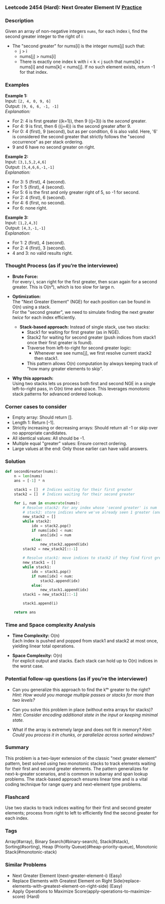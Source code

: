 ### Leetcode 2454 (Hard): Next Greater Element IV [Practice](https://leetcode.com/problems/next-greater-element-iv)

### Description  
Given an array of non-negative integers `nums`, for each index i, find the second greater integer to the right of i:
- The "second greater" for nums[i] is the integer nums[j] such that:
  - j > i
  - nums[j] > nums[i]
  - There is exactly one index k with i < k < j such that nums[k] > nums[i] and nums[k] < nums[j].
If no such element exists, return -1 for that index.

### Examples  

**Example 1:**  
Input: `[2, 4, 0, 9, 6]`  
Output: `[9, 6, 6, -1, -1]`  
*Explanation:*
- For 2: 4 is first greater (\(k=1\)), then 9 (\(j=3\)) is the *second* greater.
- For 4: 9 is first, then 6 (\(j=4\)) is the second greater after 9.
- For 0: 4 (first), 9 (second), but as per condition, 6 is also valid. Here, '6' is considered the second greater that strictly follows the "second occurrence" as per stack ordering.
- 9 and 6 have no second greater on right.

**Example 2:**  
Input: `[3,1,5,2,4,6]`  
Output: `[5,4,6,6,-1,-1]`  
*Explanation:* 
- For 3: 5 (first), 4 (second).
- For 1: 5 (first), 4 (second).
- For 5: 6 is the first and only greater right of 5, so -1 for second.
- For 2: 4 (first), 6 (second).
- For 4: 6 (first, no second).
- For 6: none right.

**Example 3:**  
Input: `[1,2,4,3]`  
Output: `[4,3,-1,-1]`  
*Explanation:*  
- For 1: 2 (first), 4 (second).
- For 2: 4 (first), 3 (second).
- 4 and 3: no valid results right.

### Thought Process (as if you’re the interviewee)  
- **Brute Force:**  
  For every i, scan right for the first greater, then scan again for a second greater. This is O(n²), which is too slow for large n.

- **Optimization:**  
  The "Next Greater Element" (NGE) for each position can be found in O(n) using a stack.  
  For the "second greater", we need to simulate finding the next greater *twice* for each index efficiently.
  - **Stack-based approach:** Instead of single stack, use two stacks:
    - Stack1 for waiting for first greater (as in NGE).
    - Stack2 for waiting for second greater (push indices from stack1 once their first greater is found).
    - Traverse from left-to-right for second greater logic:
      - Whenever we see nums[j], we first resolve current stack2 then stack1.
    - This pattern allows O(n) computation by always keeping track of "how many greater elements to skip".

- **Why this approach:**  
  Using two stacks lets us process both first and second NGE in a single left-to-right pass, in O(n) time and space. This leverages monotonic stack patterns for advanced ordered lookup.

### Corner cases to consider  
- Empty array: Should return [].
- Length 1: Return [-1].
- Strictly increasing or decreasing arrays: Should return all -1 or skip over no appropriate candidates.
- All identical values: All should be -1.
- Multiple equal "greater" values: Ensure correct ordering.
- Large values at the end: Only those earlier can have valid answers.

### Solution

```python
def secondGreater(nums):
    n = len(nums)
    ans = [-1] * n

    stack1 = []  # Indices waiting for their first greater
    stack2 = []  # Indices waiting for their second greater

    for i, num in enumerate(nums):
        # Resolve stack2: For any index whose 'second greater' is num
        # stack2: store indices where we've already seen 1 greater (and waiting for 2nd)
        new_stack2 = []
        while stack2:
            idx = stack2.pop()
            if nums[idx] < num:
                ans[idx] = num
            else:
                new_stack2.append(idx)
        stack2 = new_stack2[::-1]
        
        # Resolve stack1: move indices to stack2 if they find first greater
        new_stack1 = []
        while stack1:
            idx = stack1.pop()
            if nums[idx] < num:
                stack2.append(idx)
            else:
                new_stack1.append(idx)
        stack1 = new_stack1[::-1]

        stack1.append(i)

    return ans
```

### Time and Space complexity Analysis  

- **Time Complexity:** O(n)  
  Each index is pushed and popped from stack1 and stack2 at most once, yielding linear total operations.

- **Space Complexity:** O(n)  
  For explicit output and stacks. Each stack can hold up to O(n) indices in the worst case.

### Potential follow-up questions (as if you’re the interviewer)  

- Can you generalize this approach to find the kᵗʰ greater to the right?
  *Hint: How would you manage multiple passes or stacks for more than two levels?*

- Can you solve this problem in place (without extra arrays for stacks)?
  *Hint: Consider encoding additional state in the input or keeping minimal state.*

- What if the array is extremely large and does not fit in memory?
  *Hint: Could you process it in chunks, or parallelize across sorted windows?*

### Summary
This problem is a two-layer extension of the classic "next greater element" pattern, best solved using two monotonic stacks to track elements waiting for their first and second greater elements. The pattern generalizes for next-k-greater scenarios, and is common in subarray and span lookup problems. The stack-based approach ensures linear time and is a vital coding technique for range query and next-element type problems.


### Flashcard
Use two stacks to track indices waiting for their first and second greater elements; process from right to left to efficiently find the second greater for each index.

### Tags
Array(#array), Binary Search(#binary-search), Stack(#stack), Sorting(#sorting), Heap (Priority Queue)(#heap-priority-queue), Monotonic Stack(#monotonic-stack)

### Similar Problems
- Next Greater Element I(next-greater-element-i) (Easy)
- Replace Elements with Greatest Element on Right Side(replace-elements-with-greatest-element-on-right-side) (Easy)
- Apply Operations to Maximize Score(apply-operations-to-maximize-score) (Hard)